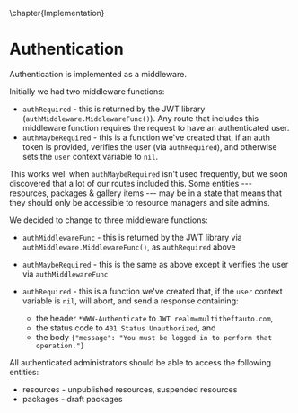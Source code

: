 \chapter{Implementation}

# Authentication

Authentication is implemented as a middleware.

Initially we had two middleware functions:

-   `authRequired` - this is returned by the JWT library
    (`authMiddleware.MiddlewareFunc()`). Any route that includes this
    middleware function requires the request to have an authenticated
    user.
-   `authMaybeRequired` - this is a function we've created that, if an
    auth token is provided, verifies the user (via `authRequired`), and
    otherwise sets the `user` context variable to `nil`.

This works well when `authMaybeRequired` isn't used frequently, but we
soon discovered that a lot of our routes included this. Some entities ---
resources, packages & gallery items --- may be in a state that means that
they should only be accessible to resource managers and site admins.

We decided to change to three middleware functions:

-   `authMiddlewareFunc` - this is returned by the JWT library
    via `authMiddleware.MiddlewareFunc()`, as `authRequired` above
-   `authMaybeRequired` - this is the same as above except it verifies
    the user via `authMiddlewareFunc`

-   `authRequired` - this is a function we've created that, if the
    `user` context variable is `nil`, will abort, and send a response
    containing:

    -   the header `*WWW-Authenticate` to `JWT realm=multitheftauto.com`,
    -   the status code to `401 Status Unauthorized`, and
    -   the body `{"message": "You must be logged in to perform that operation."}`

All authenticated administrators should be able to access the following entities:

-   resources - unpublished resources, suspended resources
-   packages - draft packages
